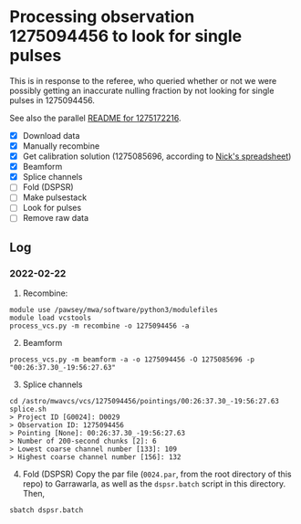 # Processing observation 1275094456 to look for single pulses

This is in response to the referee, who queried whether or not we were possibly getting an inaccurate nulling fraction by not looking for single pulses in 1275094456.

See also the parallel [README for 1275172216](../1275172216/README.md).

* [x] Download data
* [x] Manually recombine
* [x] Get calibration solution (1275085696, according to [Nick's spreadsheet](https://docs.google.com/spreadsheets/d/16bHhlqrGllyq_PD3Fb717MJfGCB1JFrUt2Ra2vPpWQE/edit#gid=0))
* [x] Beamform
* [x] Splice channels
* [ ] Fold (DSPSR)
* [ ] Make pulsestack
* [ ] Look for pulses
* [ ] Remove raw data

## Log

### 2022-02-22

1. Recombine:
```
module use /pawsey/mwa/software/python3/modulefiles
module load vcstools
process_vcs.py -m recombine -o 1275094456 -a
```
2. Beamform
```
process_vcs.py -m beamform -a -o 1275094456 -O 1275085696 -p "00:26:37.30_-19:56:27.63"
```
3. Splice channels
```
cd /astro/mwavcs/vcs/1275094456/pointings/00:26:37.30_-19:56:27.63
splice.sh
> Project ID [G0024]: D0029
> Observation ID: 1275094456
> Pointing [None]: 00:26:37.30_-19:56:27.63
> Number of 200-second chunks [2]: 6
> Lowest coarse channel number [133]: 109
> Highest coarse channel number [156]: 132
```
4. Fold (DSPSR)
Copy the par file (`0024.par`, from the root directory of this repo) to Garrawarla, as well as the `dspsr.batch` script in this directory.
Then,
```
sbatch dspsr.batch
```
